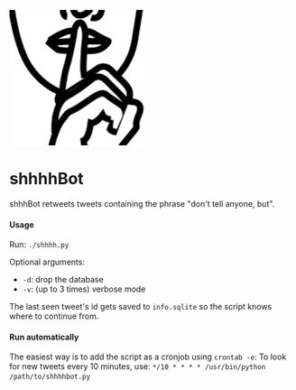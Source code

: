 ![shhhhbot avatar](https://raw.githubusercontent.com/javl/shhhhbot/master/img.jpg)

# shhhhBot #

shhhBot retweets tweets containing the phrase "don't tell anyone, but".

#### Usage ####
Run: `./shhhh.py`

Optional arguments:

* `-d`: drop the database
* `-v`: (up to 3 times) verbose mode

The last seen tweet's id gets saved to `info.sqlite` so the script knows where to continue from.

#### Run automatically ####
The easiest way is to add the script as a cronjob using `crontab -e`:
To look for new tweets every 10 minutes, use: `*/10 * * * * /usr/bin/python /path/to/shhhhbot.py`
